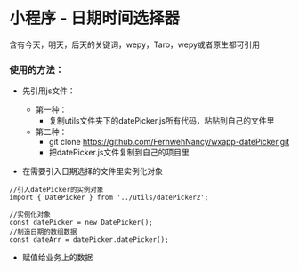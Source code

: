 # 小程序 - 日期时间选择器
含有今天，明天，后天的关键词，wepy，Taro，wepy或者原生都可引用

### 使用的方法：
* 先引用js文件：

    * 第一种：
        * 复制utils文件夹下的datePicker.js所有代码，粘贴到自己的文件里
    * 第二种：
        * git clone https://github.com/FernwehNancy/wxapp-datePicker.git
        * 把datePicker.js文件复制到自己的项目里

* 在需要引入日期选择的文件里实例化对象
```
//引入datePicker的实例对象
import { DatePicker } from '../utils/datePicker2';

//实例化对象
const datePicker = new DatePicker();
//制造日期的数组数据
const dateArr = datePicker.datePicker();
```

* 赋值给业务上的数据

